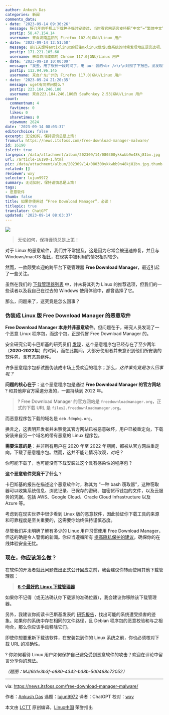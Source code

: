 ```yaml
---
author: Ankush Das
categories: 新闻
comments_data:
- date: '2023-09-14 09:36:26'
  message: 好几年前手机上下载种子临时安装过，当时看官网语言支持把“中文”=“繁体中文”，用一次就卸载了。
  postip: 58.47.154.14
  username: 来自湖南益阳的 Firefox 102.0|GNU/Linux 用户
- date: '2023-09-14 12:51:50'
  message: 前几天想将antixlinux的衍生mxlinux做成u盘系统的时候发现地区语言选项，简体是中国，繁体是中华民国，立刻删除了iso
  postip: 171.221.105.60
  username: 来自四川成都的 Chrome 117.0|GNU/Linux 用户
- date: '2023-09-18 10:00:09'
  message: "我去，用了很长一段时间了，用 aur 装的<br />\r\n对照了下报告，没发现可疑文件"
  postip: 112.94.96.145
  username: 来自广东广州的 Firefox 117.0|GNU/Linux 用户
- date: '2023-09-24 21:20:35'
  message: uget有同样问提么？
  postip: 223.104.246.180
  username: 来自223.104.246.180的 SeaMonkey 2.53|GNU/Linux 用户
count:
  commentnum: 4
  favtimes: 0
  likes: 0
  sharetimes: 0
  viewnum: 2624
date: '2023-09-14 08:03:37'
editorchoice: false
excerpt: 无论如何，保持谨慎总是上策！
fromurl: https://news.itsfoss.com/free-download-manager-malware/
id: 16190
islctt: true
largepic: /data/attachment/album/202309/14/080300ykkwbb9n48kj81bn.jpg
url: /article-16190-1.html
pic: /data/attachment/album/202309/14/080300ykkwbb9n48kj81bn.jpg.thumb.jpg
related: []
reviewer: wxy
selector: lujun9972
summary: 无论如何，保持谨慎总是上策！
tags:
- 恶意软件
thumb: false
title: 如果你使用过 “Free Download Manager”，必读！
titlepic: true
translator: ChatGPT
updated: '2023-09-14 08:03:37'
---
```


![](/data/attachment/album/202309/14/080300ykkwbb9n48kj81bn.jpg)



> 
> 无论如何，保持谨慎总是上策！
> 
> 
> 


对于 Linux 的恶意软件，我们并不常提及，这是因为它常会被迅速修复，并且与 Windows/macOS 相比，在现实中被利用的情况相对较少。


然而，一款颇受欢迎的跨平台下载管理器 **Free Download Manager**，最近引起了一些关注。


虽然在我们的 [下载管理器列表](https://itsfoss.com/best-download-managers-linux/) 中，并未将其列为 Linux 的推荐选项，但我们的一些读者以及我自己在过去的 Windows 使用体验中，都曾选择了它。


那么，问题来了，这究竟是怎么回事？


### 伪装成 Linux 版 Free Download Manager 的恶意软件


**Free Download Manager 本身并非恶意软件**。但问题在于，研究人员发现了一个恶意 Linux 程序包，而这个包，正是假冒 Free Download Manager 的。


安全研究公司卡巴斯基的研究员们 [发现](https://securelist.com/backdoored-free-download-manager-linux-malware/110465/)，这个恶意程序包已经存在了至少两年（**2020-2022年**）的时间，而在此期间，大部分使用者并未意识到他们所安装的软件包，含有恶意组件。


许多恶意程序包都试图伪装成市场上受欢迎的程序；那么，*这件事究竟是怎么回事呢？*


**问题的核心在于**：这个恶意程序包是通过 **Free Download Manager 的官方网站** ? 和其他非官方渠道分发的，一直持续到 2022 年。



> 
> ? Free Download Manager 的官方网站是 `freedownloadmanager.org`，正式的下载 URL 是 `files2.freedownloadmanager.org`。
> 
> 
> 


而恶意程序包下载的域名是 `deb.fdmpkg.org`。


换言之，这表明开发者并未察觉其官方网站已被恶意破坏，用户已被重定向，下载安装来自另一个域名的带有恶意的 Linux 程序包。


**需要注意的是**：并非所有用户在 2020 年至 2022 年期间，都被从官方网站重定向，下载了恶意程序包。然而，这并不能让情况改观，对吧？


你可能下载了，也可能没有下载安装过这个具有感染性的程序包 ?


**这个恶意软件究竟干了什么** ?


卡巴斯基的报告在描述这个恶意软件时，称其为 “一种 bash 窃取器”，这种窃取器可以收集系统信息、浏览记录、已保存的密码、加密货币钱包的文件，以及云服务的凭据，包括 AWS、Google Cloud、Oracle Cloud Infrastructure 以及 Azure 等。


考虑到在现实世界中很少看到 Linux 版的恶意软件，因此验证你下载工具的来源和可靠程度是至关重要的，这需要你始终保持谨慎态度。


尽管我们并未明确了解有多少的 Linux 用户习惯使用 Free Download Manager，但这的确是令人警惕的新闻。你应当遵循所有 [提高隐私保护的建议](https://itsfoss.com/improve-privacy/)，确保你的在线体验安全无忧。


### 现在，你应该怎么做？


在软件的开发者就此问题做出正式公开回应之前，我会建议你转而使用其他下载管理器：



> 
> **[6 个最好的 Linux 下载管理器](https://itsfoss.com/best-download-managers-linux/)**
> 
> 
> 


如果你不记得（或无法确认你下载源的准确位置），我会建议你移除该下载管理器。


另外，我建议你阅读卡巴斯基发表的 [研究报告](https://securelist.com/backdoored-free-download-manager-linux-malware/110465/)，找出可能的系统遭受损害的迹象。如果你的系统中存在相同的文件路径，且 Debian 程序包的恶意校验和与之相吻合，那么你应该手动移除它们。


即使你想要重新下载该软件，在安装包到你的 Linux 系统之前，你也必须核对下载 URL 的准确性。


? 你如何看待 Linux 用户如何保护自己避免受到恶意软件的攻击？欢迎在评论中留言分享你的想法。


*（题图：MJ/6b1e3b3f-a880-4342-b38b-500468c72052）*




---


via: <https://news.itsfoss.com/free-download-manager-malware/>


作者：[Ankush Das](https://news.itsfoss.com/author/ankush/) 选题：[lujun9972](https://github.com/lujun9972) 译者：ChatGPT 校对：[wxy](https://github.com/wxy)


本文由 [LCTT](https://github.com/LCTT/TranslateProject) 原创编译，[Linux中国](https://linux.cn/) 荣誉推出